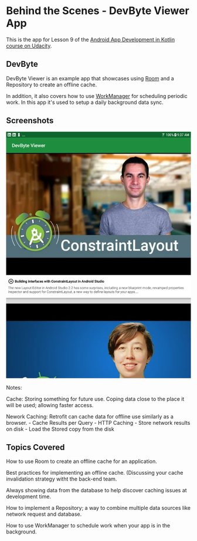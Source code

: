 # Behind the Scenes - DevByte Viewer App

This is the app for Lesson 9 of the [Android App Development in Kotlin course on Udacity](https://classroom.udacity.com/courses/ud9012).

## DevByte

DevByte Viewer is an example app that showcases using 
[Room](https://developer.android.com/topic/libraries/architecture/room) and a Repository to create
an offline cache.

In addition, it also covers how to use 
[WorkManager](https://developer.android.com/topic/libraries/architecture/workmanager) for scheduling
periodic work. In this app it's used to setup a daily background data sync.

## Screenshots

![Screenshot1](screenshots/devbyte-homescreen.png)


Notes: 

Cache: Storing something for future use.  Coping data close to the place it will be used; allowing faster access.

Nework Caching: Retrofit can cache data for offline use similarly as a browser. 
	- Cache Results per Query
	- HTTP Caching
	- Store network results on disk
	- Load the Stored copy from the disk


## Topics Covered
How to use Room to create an offline cache for an application.

Best practices for implementing an offline cache. (Discussing your cache invalidation strategy witht the back-end team.

Always showing data from the database to help discover caching issues at development time.

How to implement a Repository; a way to combine multiple data sources like network request and database.

How to use WorkManager to schedule work when your app is in the background. 